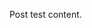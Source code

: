 <!--
{
  "layout": "default",
  "title": "Post Test",
  "date": "2013-10-03T12:34:56-08:00",
  "tags": ["foo", "bar", "fizz", "buzz"]
}
-->

Post test content.
